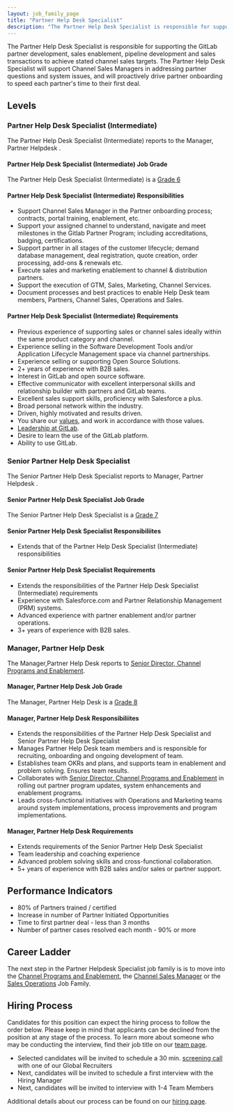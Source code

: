 ```yaml
---
layout: job_family_page
title: "Partner Help Desk Specialist"
description: "The Partner Help Desk Specialist is responsible for supporting the GitLab partner development, sales enablement, pipeline development and sales transactions. "
---
```


The Partner Help Desk Specialist is responsible for supporting the GitLab partner development, sales enablement, pipeline development and sales transactions to achieve stated channel sales targets.  The Partner Help Desk Specialist will support Channel Sales Managers in addressing partner questions and system issues, and will proactively drive partner onboarding to speed each partner's time to their first deal.

## Levels

### Partner Help Desk Specialist (Intermediate)

The Partner Help Desk Specialist (Intermediate) reports to the Manager, Partner Helpdesk .

#### Partner Help Desk Specialist (Intermediate) Job Grade

The Partner Help Desk Specialist (Intermediate) is a [Grade 6](/handbook/total-rewards/compensation/compensation-calculator/#gitlab-job-grades)

#### Partner Help Desk Specialist (Intermediate) Responsibilities

* Support Channel Sales Manager in the Partner onboarding process; contracts, portal training, enablement, etc.
* Support your assigned channel to understand, navigate and meet milestones in the Gitlab Partner Program; including accreditations, badging, certifications.
* Support partner in all stages of the customer lifecycle; demand database management, deal registration, quote creation, order processing, add-ons & renewals etc.
* Execute sales and marketing enablement to channel & distribution partners.
* Support the execution of GTM, Sales, Marketing, Channel Services.
* Document processes and best practices to enable Help Desk team members, Partners, Channel Sales, Operations and Sales.

#### Partner Help Desk Specialist (Intermediate) Requirements

* Previous experience of supporting sales or channel sales ideally within the same product category and channel.
* Experience selling in the Software Development Tools and/or Application Lifecycle Management space via channel partnerships.
* Experience selling or supporting Open Source Solutions.
* 2+ years of experience with B2B sales.
* Interest in GitLab and open source software.
* Effective communicator with excellent interpersonal skills and relationship builder with partners and GitLab teams.
* Excellent sales support skills, proficiency with Salesforce a plus.
* Broad personal network within the industry.
* Driven, highly motivated and results driven.
* You share our [values](/handbook/values/), and work in accordance with those values.
* [Leadership at GitLab](/handbook/leadership/).
* Desire to learn the use of the GitLab platform.
* Ability to use GitLab.


### Senior Partner Help Desk Specialist

The Senior Partner Help Desk Specialist reports to Manager, Partner Helpdesk .

#### Senior Partner Help Desk Specialist Job Grade

The Senior Partner Help Desk Specialist is a [Grade 7](/handbook/total-rewards/compensation/compensation-calculator/#gitlab-job-grades)

#### Senior Partner Help Desk Specialist Responsibiliites

* Extends that of the Partner Help Desk Specialist (Intermediate) responsibilities

#### Senior Partner Help Desk Specialist Requirements

* Extends the responsibilities of the Partner Help Desk Specialist (Intermediate) requirements
* Experience with Salesforce.com and Partner Relationship Management (PRM) systems.
* Advanced experience with partner enablement and/or partner operations.
* 3+ years of experience with B2B sales.


### Manager, Partner Help Desk 

The Manager,Partner Help Desk reports to [Senior Director, Channel Programs and Enablement](/job-families/sales/director-channel-programs-and-enablement/).

#### Manager, Partner Help Desk  Job Grade

The Manager, Partner Help Desk is a [Grade 8](/handbook/total-rewards/compensation/compensation-calculator/#gitlab-job-grades)

#### Manager, Partner Help Desk Responsibiliites

* Extends the responsibilities of the Partner Help Desk Specialist and Senior Partner Help Desk Specialist
* Manages  Partner Help Desk team members and is responsible for recruiting, onboarding and ongoing development of team.  
* Establishes team OKRs and plans, and supports team in enablement and problem solving.  Ensures team results.
* Collaborates with [Senior Director, Channel Programs and Enablement](/job-families/sales/director-channel-programs-and-enablement/) in rolling out partner program updates, system enhancements and enablement programs. 
* Leads cross-functional initiatives with Operations and Marketing teams around system implementations, process improvements and program implementations.

#### Manager, Partner Help Desk Requirements

* Extends requirements of the Senior Partner Help Desk Specialist 
* Team leadership and coaching experience 
* Advanced problem solving skills and cross-functional collaboration.
* 5+ years of experience with B2B sales and/or sales or partner support.

## Performance Indicators
* 80% of Partners trained / certified
* Increase in number of Partner Initiated Opportunities
* Time to first partner deal - less than 3 months
* Number of partner cases resolved each month - 90% or more

## Career Ladder

The next step in the Partner Helpdesk Specialist job family is is to move into the [Channel Programs and Enablement](https://about.gitlab.com/job-families/sales/director-channel-programs-and-enablement/), the [Channel Sales Manager](https://about.gitlab.com/job-families/sales/channel-sales-manager/) or the [Sales Operations](https://about.gitlab.com/job-families/sales/sales-operations/) Job Family.

## Hiring Process

Candidates for this position can expect the hiring process to follow the order below. Please keep in mind that applicants can be declined from the position at any stage of the process. To learn more about someone who may be conducting the interview, find their job title on our [team page](/company/team).

- Selected candidates will be invited to schedule a 30 min. [screening call](/handbook/hiring/interviewing/#screening-call) with one of our Global Recruiters
- Next, candidates will be invited to schedule a first interview with the Hiring Manager
- Next, candidates will be invited to interview with 1-4 Team Members

Additional details about our process can be found on our [hiring page](/handbook/hiring).

